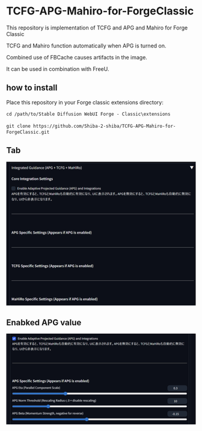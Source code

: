 # TCFG-APG-Mahiro-for-ForgeClassic

This repository is implementation of TCFG and APG and Mahiro for Forge Classic

TCFG and Mahiro function automatically when APG is turned on.

Combined use of FBCache causes artifacts in the image.

It can be used in combination with FreeU.


## how to install

Place this repository in your Forge classic extensions directory:

```
cd /path/to/Stable Diffusion WebUI Forge - Classic\extensions

git clone https://github.com/Shiba-2-shiba/TCFG-APG-Mahiro-for-ForgeClassic.git

```
## Tab

![初期化画面](img/1.png)


## Enabked APG value

![初期化画面](img/2.png)

